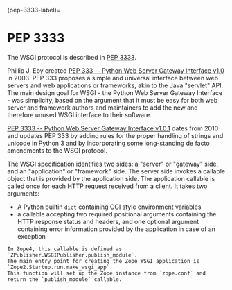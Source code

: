 (pep-3333-label)=

# PEP 3333

The WSGI protocol is described in [PEP 3333](https://www.python.org/dev/peps/pep-0333).

Phillip J. Eby created [PEP 333 -- Python Web Server Gateway Interface v1.0](https://www.python.org/dev/peps/pep-0333) in 2003.
PEP 333 proposes a simple and universal interface between web servers and web applications or frameworks, akin to the Java "servlet" API.
The main design goal for WSGI - the Python Web Server Gateway Interface - was simplicity, based on the argument that it must be easy for both web server and framework authors and maintainers to add the new and therefore unused WSGI interface to their software.

[PEP 3333 -- Python Web Server Gateway Interface v1.0.1](https://www.python.org/dev/peps/pep-3333) dates from 2010 and updates PEP 333 by adding rules for the proper handling of strings and unicode in Python 3 and by incorporating some long-standing de facto amendments to the WSGI protocol.

The WSGI specification identifies two sides: a "server" or "gateway" side, and an "application" or "framework" side.
The server side invokes a callable object that is provided by the application side.
The application callable is called once for each HTTP request received from a client.
It takes two arguments:

- A Python builtin `dict` containing CGI style environment variables
- a callable accepting two required positional arguments containing the HTTP response status and headers, and one optional argument containing error information provided by the application in case of an exception

```{note}
In Zope4, this callable is defined as `ZPublisher.WSGIPublisher.publish_module`.
The main entry point for creating the Zope WSGI application is `Zope2.Startup.run.make_wsgi_app`.
This function will set up the Zope instance from `zope.conf` and return the `publish_module` callable.
```
